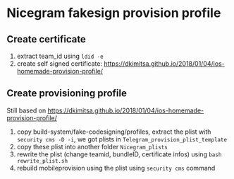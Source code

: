 # Nicegram fakesign provision profile

## Create certificate

1. extract team_id using `ldid -e`
2. create self signed certificate: https://dkimitsa.github.io/2018/01/04/ios-homemade-provision-profile/

## Create provisioning profile

Still based on https://dkimitsa.github.io/2018/01/04/ios-homemade-provision-profile/

1. copy build-system/fake-codesigning/profiles, extract the plist with `security cms -D -i`, we got plists in `Telegram_provision_plist_template`
2. copy these plist into another folder `Nicegram_plists`
3. rewrite the plist (change teamid, bundleID, certificate infos) using `bash rewrite_plist.sh`
4. rebuild mobileprovision using the plist using `security cms` command

